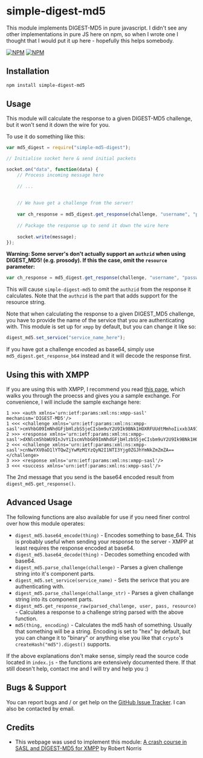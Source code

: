 simple-digest-md5
=================
This module implements DIGEST-MD5 in pure javascript. I didn't see any other implementations in pure JS here on npm, so when I wrote one I thought that I would put it up here - hopefully this helps somebody.

[![NPM](https://nodei.co/npm/simple-digest-md5.png?downloads=true&downloadRank=true&stars=true)](https://nodei.co/npm/simple-digest-md5/)
[![NPM](https://nodei.co/npm-dl/simple-digest-md5.png?months=9&height=3)](https://nodei.co/npm/simple-digest-md5/)


Installation
------------

```bash
npm install simple-digest-md5
```

Usage
-----
This module will calculate the response to a given DIGEST-MD5 challenge, but it won't send it down the wire for you.

To use it do something like this:

```javascript
var md5_digest = require("simple-md5-digest");

// Initialise socket here & send initial packets

socket.on("data", function(data) {
	// Process incoming message here
	
	// ...
	
	
	// We have get a challenge from the server!
	
	var ch_response = md5_digest.get_response(challenge, "username", "password", "resource");
	
	// Package the response up to send it down the wire here
	
	socket.write(message);
});

```

**Warning: Some server's don't actually support an `authzid` when using DIGEST_MD5! (e.g. prosody). If this the case, omit the `resource` parameter:**

```javascript
var ch_response = md5_digest.get_response(challenge, "username", "password");
```

This will cause `simple-digest-md5` to omit the `authzid` from the response it calculates. Note that the `authzid` is the part that adds support for the resource string.

Note that when calculating the response to a given DIGEST_MD5 challenge, you have to provide the name of the service that you are authenticating with. This module is set up for `xmpp` by default, but you can change it like so:

```javascript
digest_md5.set_service("service_name_here");
```

If you have got a challenge encoded as base64, simply use `md5_digest.get_response_b64` instead and it will decode the response first.

Using this with XMPP
--------------------

If you are using this with XMPP, I recommend you read [this page](http://web.archive.org/web/20050224191820/http://cataclysm.cx/wip/digest-md5-crash.html), which walks you through the proecss and gives you a sample exchange. For convenience, I will include the sample exchange here:

```
1 >>> <auth xmlns='urn:ietf:params:xml:ns:xmpp-sasl' mechanism='DIGEST-MD5'/>
1 <<< <challenge xmlns='urn:ietf:params:xml:ns:xmpp-sasl'>cmVhbG09ImNhdGFjbHlzbS5jeCIsbm9uY2U9Ik9BNk1HOXRFUUdtMmhoIixxb3A9ImF1dGgiLGNoYXJzZXQ9dXRmLTgsYWxnb3JpdGhtPW1kNS1zZXNz</challenge>
2 >>> <response xmlns='urn:ietf:params:xml:ns:xmpp-sasl'>dXNlcm5hbWU9InJvYiIscmVhbG09ImNhdGFjbHlzbS5jeCIsbm9uY2U9Ik9BNk1HOXRFUUdtMmhoIixjbm9uY2U9Ik9BNk1IWGg2VnFUclJrIixuYz0wMDAwMDAwMSxxb3A9YXV0aCxkaWdlc3QtdXJpPSJ4bXBwL2NhdGFjbHlzbS5jeCIscmVzcG9uc2U9ZDM4OGRhZDkwZDRiYmQ3NjBhMTUyMzIxZjIxNDNhZjcsY2hhcnNldD11dGYtOCxhdXRoemlkPSJyb2JAY2F0YWNseXNtLmN4L215UmVzb3VyY2Ui</response>
2 <<< <challenge xmlns='urn:ietf:params:xml:ns:xmpp-sasl'>cnNwYXV0aD1lYTQwZjYwMzM1YzQyN2I1NTI3Yjg0ZGJhYmNkZmZmZA==</challenge>
3 >>> <response xmlns='urn:ietf:params:xml:ns:xmpp-sasl'/>
3 <<< <success xmlns='urn:ietf:params:xml:ns:xmpp-sasl'/>
```

The 2nd message that you send is the base64 encoded result from `digest_md5.get_response()`.

Advanced Usage
--------------
The following functions are also available for use if you need finer control over how this module operates:

 - `digest_md5.base64_encode(thing)` - Encodes something to base_64. This is probably useful when sending your response to the server - XMPP at least requires the response encoded at base64.
 - `digest_md5.base64_decode(thing)` - Decodes something encoded with base64.
 - `digest_md5.parse_challenge(challenge)` - Parses a given challenge string into it's component parts.
 - `digest_md5.set_service(service_name)` - Sets the serivce that you are authenticating with.
 - `digest_md5.parse_challenge(challange_str)` - Parses a given challange string into its component parts.
 - `digest_md5.get_response_raw(parsed_challenge, user, pass, resource)` - Calculates a response to a challenge string parsed with the above function.
 - `md5(thing, encoding)` - Calculates the md5 hash of something. Usually that something will be a string. Encoding is set to "hex" by default, but you can change it to "binary" or anything else you like that `crypto`'s `createHash("md5").digest()` supports.

If the above explanations don't make sense, simply read the source code located in `index.js` - the functions are extensively documented there. If that still doesn't help, contact me and I will try and help you :)

Bugs & Support
----
You can report bugs and / or get help on the [GitHub Issue Tracker](https://github.com/sbrl/simple-md5-digest/issues). I can also be contacted by email.

Credits
-------
 - This webpage was used to implement this module: [A crash course in SASL and DIGEST-MD5 for XMPP](http://web.archive.org/web/20050224191820/http://cataclysm.cx/wip/digest-md5-crash.html) by Robert Norris

